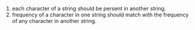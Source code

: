 1. each character of a string should be persent in another string.
2. frequency of a character in one string should match with the frequency of any character in another string.